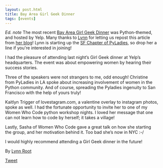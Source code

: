 ```yaml
---
layout: post.html
title: Bay Area Girl Geek Dinner
tags: [events]
---
```


_Ed. note_ The most recent [Bay Area Girl Geek Dinner](http://bayareagirlgeekdinners.com) was Python-themed, and hosted by Yelp. Many thanks to [Lynn](https://twitter.com/roguelynn) for letting us repost this article from [her blog](http://www.roguelynn.com/2012/03/28/girl-geek-dinner/ "RogueLynn Blog")! Lynn is starting up the [SF Chapter of PyLadies](https://twitter.com/pyladiessf "PyLadies SF Meetup"), so drop her a line if you're interested in joining!

I had the pleasure of attending last night’s Girl Geek dinner at Yelp’s headquarters. The event was about empowering women by hearing their success stories.

Three of the speakers were not strangers to me, odd enough! Christine from PyLadies in LA spoke about increasing involvement of women in the Python community. And of course, spreading the Pyladies ingenuity to San Francisco with the help of yours truly!

Kaitlyn Trigger of lovestagram.com, a valentine overlay to instagram photos, spoke as well. I had the fortunate opportunity to invite her to one of my Women Who Code python workshop nights. I loved her message that one can not learn how to code by herself; it takes a village!

Lastly, Sasha of Women Who Code gave a great talk on how she starting the group, and her motivation behind it. Too bad she’s now in NYC :-/

I would highly recommend attending a Girl Geek dinner in the future!

By [Lynn Root](https://twitter.com/roguelynn "RogueLynn | Twitter")

[Tweet](https://twitter.com/share "Share")